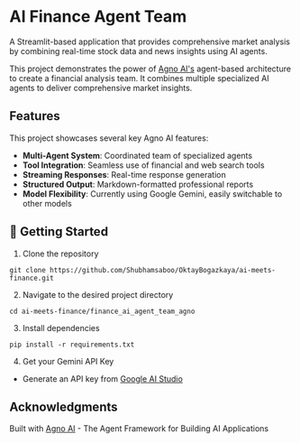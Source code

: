 # AI Finance Agent Team 

A Streamlit-based application that provides comprehensive market analysis by combining real-time stock data and news insights using AI agents.

This project demonstrates the power of [Agno AI's](https://github.com/agno-ai/agno) agent-based architecture to create a financial analysis team. It combines multiple specialized AI agents to deliver comprehensive market insights.

## Features

This project showcases several key Agno AI features:

- **Multi-Agent System**: Coordinated team of specialized agents
- **Tool Integration**: Seamless use of financial and web search tools
- **Streaming Responses**: Real-time response generation
- **Structured Output**: Markdown-formatted professional reports
- **Model Flexibility**: Currently using Google Gemini, easily switchable to other models

## 🛫 Getting Started

1. Clone the repository

```
git clone https://github.com/Shubhamsaboo/OktayBogazkaya/ai-meets-finance.git

```

2. Navigate to the desired project directory

```
cd ai-meets-finance/finance_ai_agent_team_agno

```

3. Install dependencies

```
pip install -r requirements.txt
```

4. Get your Gemini API Key

- Generate an API key from [Google AI Studio](https://ai.google.dev/gemini-api/docs/api-key)

## Acknowledgments

Built with [Agno AI](https://github.com/agno-ai/agno) - The Agent Framework for Building AI Applications